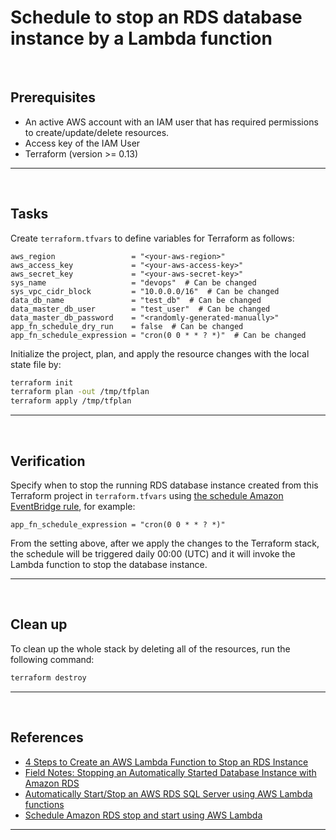 # Schedule to stop an RDS database instance by a Lambda function

&nbsp;

## Prerequisites

- An active AWS account with an IAM user that has required permissions to create/update/delete resources.
- Access key of the IAM User
- Terraform (version >= 0.13)

---

&nbsp;

## Tasks

Create `terraform.tfvars` to define variables for Terraform as follows:

```
aws_region                 = "<your-aws-region>"
aws_access_key             = "<your-aws-access-key>"
aws_secret_key             = "<your-aws-secret-key>"
sys_name                   = "devops"  # Can be changed
sys_vpc_cidr_block         = "10.0.0.0/16"  # Can be changed
data_db_name               = "test_db"  # Can be changed
data_master_db_user        = "test_user"  # Can be changed
data_master_db_password    = "<randomly-generated-manually>"
app_fn_schedule_dry_run    = false  # Can be changed
app_fn_schedule_expression = "cron(0 0 * * ? *)"  # Can be changed
```

Initialize the project, plan, and apply the resource changes with the local state file by:

```sh
terraform init
terraform plan -out /tmp/tfplan
terraform apply /tmp/tfplan
```

---

&nbsp;

## Verification

Specify when to stop the running RDS database instance created from this Terraform project in `terraform.tfvars` using [the schedule Amazon EventBridge rule](https://docs.aws.amazon.com/eventbridge/latest/userguide/eb-create-rule-schedule.html), for example:
```
app_fn_schedule_expression = "cron(0 0 * * ? *)"
```

From the setting above, after we apply the changes to the Terraform stack, the schedule will be triggered daily 00:00 (UTC) and
it will invoke the Lambda function to stop the database instance.

---

&nbsp;

## Clean up

To clean up the whole stack by deleting all of the resources, run the following command:

```sh
terraform destroy
```

---

&nbsp;

## References

- [4 Steps to Create an AWS Lambda Function to Stop an RDS Instance](https://dbseer.com/4-steps-create-aws-lambda-function-stop-rds-instance/)
- [Field Notes: Stopping an Automatically Started Database Instance with Amazon RDS](https://aws.amazon.com/blogs/architecture/field-notes-stopping-an-automatically-started-database-instance-with-amazon-rds/)
- [Automatically Start/Stop an AWS RDS SQL Server using AWS Lambda functions](https://www.sqlshack.com/automatically-start-stop-an-aws-rds-sql-server-using-aws-lambda-functions/)
- [Schedule Amazon RDS stop and start using AWS Lambda](https://aws.amazon.com/blogs/database/schedule-amazon-rds-stop-and-start-using-aws-lambda/)

---
